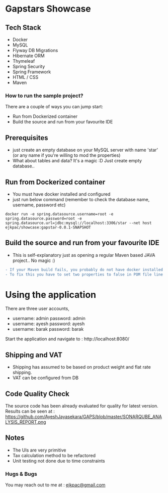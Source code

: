 # Gapstars Showcase

## Tech Stack

* Docker
* MySQL
* Flyway DB Migrations
* Hibernate ORM
* Thymeleaf
* Spring Security
* Spring Framework
* HTML / CSS
* Maven

### How to run the sample project?

There are a couple of ways you can jump start:

* Run from Dockerized container
* Build the source and run from your favourite IDE

## Prerequisites

* just create an empty database on your MySQL server with name 'star' (or any name if you're willing to mod the properties)
* What about tables and data? It's a magic :D Just create empty database..

## Run from Dockerized container

* You must have docker installed and configured
* just run below command (remember to check the database name, username, password etc)

```shell
docker run -e spring.datasource.username=root -e spring.datasource.password=root -e spring.datasource.url=jdbc:mysql://localhost:3306/star --net host ejkpac/showcase:gapstar-0.0.1-SNAPSHOT
```

## Build the source and run from your favourite IDE

* This is self-explanatory just as opening a regular Maven based JAVA project.. No magic :)

```diff
- If your Maven build fails, you probably do not have docker installed in your machine. 
- To fix this you have to set two properties to false in POM file line 32,33!   
```

# Using the application

There are three user accounts,

* username: admin password: admin
* username: ayesh password: ayesh
* username: barak password: barak

Start the application and navigate to : http://localhost:8080/

## Shipping and VAT

* Shipping has assumed to be based on product weight and flat rate shipping.
* VAT can be configured from DB

## Code Quality Check

The source code has been already evaluated for quality for latest version. Results can be seen at : https://github.com/AyeshJayasekara/GAPS/blob/master/SONARQUBE_ANALYSIS_REPORT.png

## Notes

* The UIs are very primitive
* Tax calculation method to be refactored
* Unit testing not done due to time constraints

### Hugs & Bugs

You may reach out to me at : ejkpac@gmail.com

